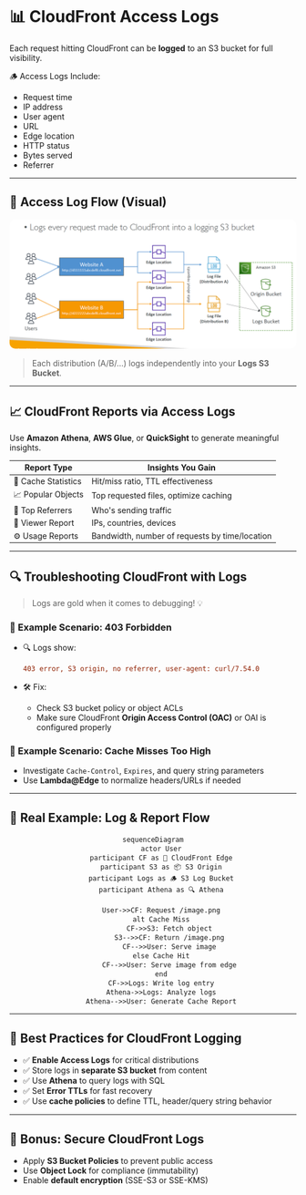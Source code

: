 # 📊 **CloudFront Access Logs**

Each request hitting CloudFront can be **logged** to an S3 bucket for full visibility.

🪵 Access Logs Include:

- Request time
- IP address
- User agent
- URL
- Edge location
- HTTP status
- Bytes served
- Referrer

---

## 📁 Access Log Flow (Visual)

<div align="center">
  <img src="images/cloudfront-logs-diagram.png" alt="CloudFront Logs Flow" style="border-radius: 10px;">
</div>

> Each distribution (A/B/...) logs independently into your **Logs S3 Bucket**.

---

## 📈 **CloudFront Reports via Access Logs**

Use **Amazon Athena**, **AWS Glue**, or **QuickSight** to generate meaningful insights.

| Report Type         | Insights You Gain                              |
| ------------------- | ---------------------------------------------- |
| 🧊 Cache Statistics | Hit/miss ratio, TTL effectiveness              |
| 📈 Popular Objects  | Top requested files, optimize caching          |
| 🔗 Top Referrers    | Who's sending traffic                          |
| 👀 Viewer Report    | IPs, countries, devices                        |
| ⚙️ Usage Reports    | Bandwidth, number of requests by time/location |

---

## 🔍 **Troubleshooting CloudFront with Logs**

> Logs are gold when it comes to debugging! 💡

### 🔎 Example Scenario: 403 Forbidden

- 🔍 Logs show:

  ```ini
  403 error, S3 origin, no referrer, user-agent: curl/7.54.0
  ```

- 🛠️ Fix:

  - Check S3 bucket policy or object ACLs
  - Make sure CloudFront **Origin Access Control (OAC)** or OAI is configured properly

### 🔎 Example Scenario: Cache Misses Too High

- Investigate `Cache-Control`, `Expires`, and query string parameters
- Use **Lambda\@Edge** to normalize headers/URLs if needed

---

## 🧪 Real Example: Log & Report Flow

<div align="center">

```mermaid
sequenceDiagram
    actor User
    participant CF as 🧊 CloudFront Edge
    participant S3 as 📦 S3 Origin
    participant Logs as 🪵 S3 Log Bucket
    participant Athena as 🔍 Athena

    User->>CF: Request /image.png
    alt Cache Miss
        CF->>S3: Fetch object
        S3-->>CF: Return /image.png
        CF-->>User: Serve image
    else Cache Hit
        CF-->>User: Serve image from edge
    end
    CF->>Logs: Write log entry
    Athena->>Logs: Analyze logs
    Athena-->>User: Generate Cache Report
```

</div>

---

## 📝 Best Practices for CloudFront Logging

- ✅ **Enable Access Logs** for critical distributions
- ✅ Store logs in **separate S3 bucket** from content
- ✅ Use **Athena** to query logs with SQL
- ✅ Set **Error TTLs** for fast recovery
- ✅ Use **cache policies** to define TTL, header/query string behavior

---

## 🔐 Bonus: Secure CloudFront Logs

- Apply **S3 Bucket Policies** to prevent public access
- Use **Object Lock** for compliance (immutability)
- Enable **default encryption** (SSE-S3 or SSE-KMS)
